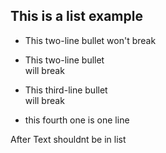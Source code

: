 ## This is a list example

* This two-line bullet won't break

* This two-line bullet  
will break

* This third-line bullet  
will break

* this fourth one is one line


After Text shouldnt be in list
